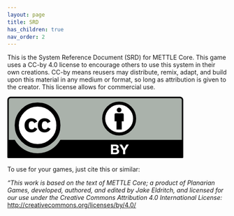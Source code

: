```yaml
---
layout: page
title: SRD
has_children: true
nav_order: 2
---
```


This is the System Reference Document (SRD) for METTLE Core. This game uses a
CC-by 4.0 license to encourage others to use this system in their own creations.
CC-by means reusers may distribute, remix, adapt, and build upon this material
in any medium or format, so long as attribution is given to the creator. This
license allows for commercial use.

<img src="images/by.png" />

To use for your games, just cite this or similar:

 *“This work is based on the text of METTLE Core; a product of Planarian Games, developed, authored, and edited by Jake Eldritch, and licensed for our use under the Creative Commons Attribution 4.0 International License:* <http://creativecommons.org/licenses/by/4.0/>
